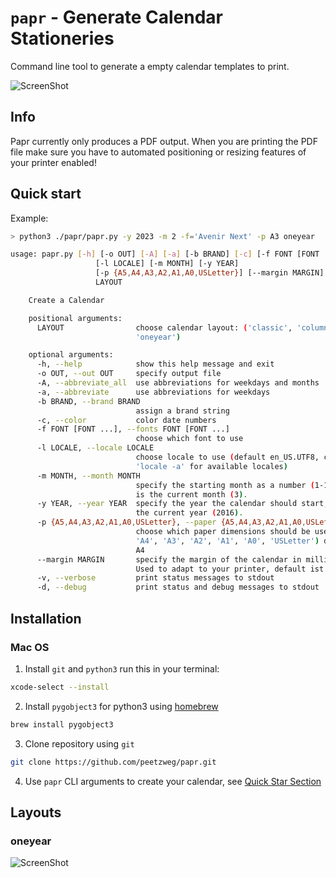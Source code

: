 # `papr` - Generate Calendar Stationeries

Command line tool to generate a empty calendar templates to print.

![ScreenShot](demo.jpg)

## Info

Papr currently only produces a PDF output. When you are printing the PDF file make sure you have to automated positioning or resizing features of your printer enabled!

## Quick start

Example:

```sh
> python3 ./papr/papr.py -y 2023 -m 2 -f='Avenir Next' -p A3 oneyear
```

```sh
usage: papr.py [-h] [-o OUT] [-A] [-a] [-b BRAND] [-c] [-f FONT [FONT ...]]
                   [-l LOCALE] [-m MONTH] [-y YEAR]
                   [-p {A5,A4,A3,A2,A1,A0,USLetter}] [--margin MARGIN] [-v] [-d]
                   LAYOUT

    Create a Calendar

    positional arguments:
      LAYOUT                choose calendar layout: ('classic', 'column',
                            'oneyear')

    optional arguments:
      -h, --help            show this help message and exit
      -o OUT, --out OUT     specify output file
      -A, --abbreviate_all  use abbreviations for weekdays and months
      -a, --abbreviate      use abbreviations for weekdays
      -b BRAND, --brand BRAND
                            assign a brand string
      -c, --color           color date numbers
      -f FONT [FONT ...], --fonts FONT [FONT ...]
                            choose which font to use
      -l LOCALE, --locale LOCALE
                            choose locale to use (default en_US.UTF8, check
                            'locale -a' for available locales)
      -m MONTH, --month MONTH
                            specify the starting month as a number (1-12), default
                            is the current month (3).
      -y YEAR, --year YEAR  specify the year the calendar should start, default is
                            the current year (2016).
      -p {A5,A4,A3,A2,A1,A0,USLetter}, --paper {A5,A4,A3,A2,A1,A0,USLetter}
                            choose which paper dimensions should be used ('A5',
                            'A4', 'A3', 'A2', 'A1', 'A0', 'USLetter') default is
                            A4
      --margin MARGIN       specify the margin of the calendar in millimeters.
                            Used to adapt to your printer, default ist 5mm
      -v, --verbose         print status messages to stdout
      -d, --debug           print status and debug messages to stdout
```

## Installation

### Mac OS

1. Install `git` and `python3` run this in your terminal:

```sh
xcode-select --install
```

2. Install `pygobject3` for python3 using [homebrew](https://brew.sh/)

```sh
brew install pygobject3
```

3. Clone repository using `git`

```sh
git clone https://github.com/peetzweg/papr.git
```

4. Use `papr` CLI arguments to create your calendar, see [Quick Star Section](https://github.com/peetzweg/papr#quick-start)

## Layouts

### oneyear
![ScreenShot](oneyear_layout.png)

